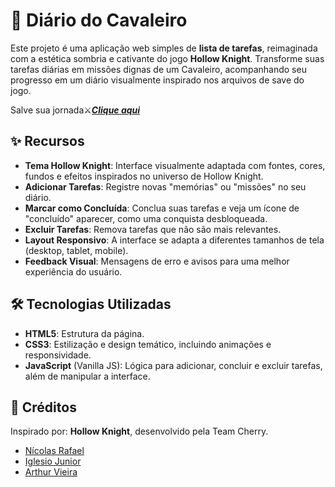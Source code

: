 # 📝 __Diário do Cavaleiro__

Este projeto é uma aplicação web simples de __lista de tarefas__, reimaginada com a estética sombria e cativante do jogo __Hollow Knight__. Transforme suas tarefas diárias em missões dignas de um Cavaleiro, acompanhando seu progresso em um diário visualmente inspirado nos arquivos de save do jogo.

Salve sua jornada⚔️[___Clique aqui___](https://nicolasraf.github.io/Knight-s_Diary-PII/)

## ✨ Recursos

- __Tema Hollow Knight__: Interface visualmente adaptada com fontes, cores, fundos e efeitos inspirados no universo de Hollow Knight.
- __Adicionar Tarefas__: Registre novas "memórias" ou "missões" no seu diário.
- __Marcar como Concluída__: Conclua suas tarefas e veja um ícone de "concluído" aparecer, como uma conquista desbloqueada.
- __Excluir Tarefas__: Remova tarefas que não são mais relevantes.
- __Layout Responsivo__: A interface se adapta a diferentes tamanhos de tela (desktop, tablet, mobile).
- __Feedback Visual__: Mensagens de erro e avisos para uma melhor experiência do usuário.

## 🛠️ Tecnologias Utilizadas

- __HTML5__: Estrutura da página.
- __CSS3__: Estilização e design temático, incluindo animações e responsividade.
- __JavaScript__ (Vanilla JS): Lógica para adicionar, concluir e excluir tarefas, além de manipular a interface.

## 💖 Créditos

Inspirado por: __Hollow Knight__, desenvolvido pela Team Cherry.

- [Nícolas Rafael](https://github.com/NicolasRaf)
- [Iglesio Junior](https://github.com/Iglesiojunior)
- [Arthur Vieira](https://github.com/ArthurV10)
